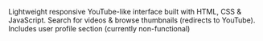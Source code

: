 Lightweight responsive YouTube-like interface built with HTML, CSS & JavaScript. Search for videos & browse thumbnails (redirects to YouTube). Includes user profile section (currently non-functional)
